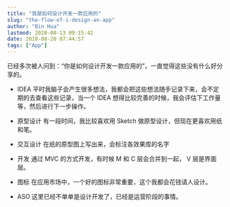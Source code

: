 ```yaml
---
title: "我是如何设计开发一款应用的"
slug: "the-flow-of-i-design-an-app"
author: "Bin Hua"
lastmod: 2020-08-13 09:15:42
date: 2018-08-20 07:44:57
tags: ["App"]
---
```


已经多次被人问到：“你是如何设计开发一款应用的”，一直觉得这些没有什么好分享的。
 
- IDEA 平时我脑子会产生很多想法，我都会把这些想法随手记录下来，会不定期的去查看这些记录，当一个 IDEA 想得比较完善的时候，我会评估下工作量等，然后进行下一步操作。 

- 原型设计 有一段时间，我比较喜欢用 Sketch 做原型设计，但现在更喜欢用纸和笔。 

- 交互设计 在纸的原型图上写出来，会标注各效果库的名字 

- 开发 通过 MVC 的方式开发，有时候 M 和 C 层会合并到一起， V 层是界面层。 
 
- 图标 在应用市场中，一个好的图标非常重要，这个我都会花钱请人设计。 

- ASO 这里已经不单单是设计开发了，已经是运营阶段的事情。 